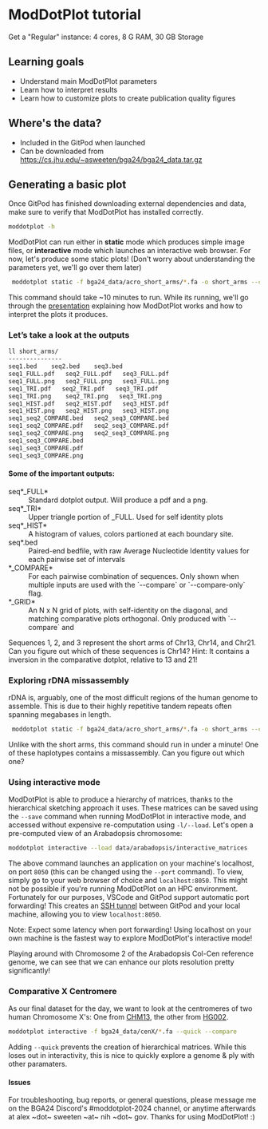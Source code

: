 # ModDotPlot tutorial

Get a "Regular" instance: 4 cores, 8 G RAM, 30 GB Storage

## Learning goals

 - Understand main ModDotPlot parameters
 - Learn how to interpret results
 - Learn how to customize plots to create publication quality figures

 ## Where's the data?

 - Included in the GitPod when launched
 - Can be downloaded from https://cs.jhu.edu/~asweeten/bga24/bga24_data.tar.gz 

## Generating a basic plot

Once GitPod has finished downloading external dependencies and data, make sure to verify that ModDotPlot has installed correctly.
```bash
moddotplot -h
```
ModDotPlot can run either in **static** mode which produces simple image files, or **interactive** mode which launches an interactive web browser. For now, let's produce some static plots! (Don't worry about understanding the parameters yet, we'll go over them later)
```bash
 moddotplot static -f bga24_data/acro_short_arms/*.fa -o short_arms --compare --grid
```

 This command should take ~10 minutes to run. While its running, we'll go through the [presentation](moddotplot.pdf) explaining how ModDotPlot works and how to interpret the plots it produces.

### Let’s take a look at the outputs
```bash
ll short_arms/
---------------
seq1.bed    seq2.bed    seq3.bed
seq1_FULL.pdf   seq2_FULL.pdf   seq3_FULL.pdf
seq1_FULL.png   seq2_FULL.png   seq3_FULL.png
seq1_TRI.pdf   seq2_TRI.pdf   seq3_TRI.pdf
seq1_TRI.png    seq2_TRI.png   seq3_TRI.png
seq1_HIST.pdf   seq2_HIST.pdf   seq3_HIST.pdf
seq1_HIST.png   seq2_HIST.png   seq3_HIST.png
seq1_seq2_COMPARE.bed   seq2_seq3_COMPARE.bed
seq1_seq2_COMPARE.pdf   seq2_seq3_COMPARE.pdf
seq1_seq2_COMPARE.png   seq2_seq3_COMPARE.png
seq1_seq3_COMPARE.bed
seq1_seq3_COMPARE.pdf
seq1_seq3_COMPARE.png
```
#### Some of the important outputs:
<dl>
<dt>seq*_FULL*</dt>
<dd>Standard dotplot output. Will produce a pdf and a png.</dd>
<dt>seq*_TRI*</dt>
<dd>Upper triangle portion of _FULL. Used for self identity plots</dd>
<dt>seq*_HIST*</dt>
<dd>A histogram of values, colors partioned at each boundary site.</dd>
<dt>seq*.bed</dt>
<dd>Paired-end bedfile, with raw Average Nucleotide Identity values for each pairwise set of intervals </dd>
<dt>*_COMPARE*</dt>
<dd>For each pairwise combination of sequences. Only shown when multiple inputs are used with the `--compare` or `--compare-only` flag.</dd>
<dt>*_GRID*</dt>
<dd>An N x N grid of plots, with self-identity on the diagonal, and matching comparative plots orthogonal. Only produced with `--compare` and </dd>
</dl>

Sequences 1, 2, and 3 represent the short arms of Chr13, Chr14, and Chr21. Can you figure out which of these sequences is Chr14? Hint: It contains a inversion in the comparative dotplot, relative to 13 and 21!

### Exploring rDNA missassembly

rDNA is, arguably, one of the most difficult regions of the human genome to assemble. This is due to their highly repetitive tandem repeats often spanning megabases in length.

```bash
 moddotplot static -f bga24_data/acro_short_arms/*.fa -o short_arms --compare --grid
```

Unlike with the short arms, this command should run in under a minute! One of these haplotypes contains a missassembly. Can you figure out which one?

### Using interactive mode

ModDotPlot is able to produce a hierarchy of matrices, thanks to the hierarchical sketching approach it uses. These matrices can be saved using the `--save` command when running ModDotPlot in interactive mode, and accessed without expensive re-computation using `-l/--load`. Let's open a pre-computed view of an Arabadopsis chromosome:
```bash
moddotplot interactive --load data/arabadopsis/interactive_matrices
```
The above command launches an application on your machine's localhost, on port `8050` (this can be changed using the `--port` command). To view, simply go to your web browser of choice and `localhost:8050`. This might not be possible if you're running ModDotPlot on an HPC environment. Fortunately for our purposes, VSCode and GitPod support automatic port forwarding! This creates an [SSH tunnel](https://en.wikipedia.org/wiki/Tunneling_protocol#Secure_Shell_tunneling) between GitPod and your local machine, allowing you to view `localhost:8050`.

Note: Expect some latency when port forwarding! Using localhost on your own machine is the fastest way to explore ModDotPlot's interactive mode!

Playing around with Chromosome 2 of the Arabadopsis Col-Cen reference genome, we can see that we can enhance our plots resolution pretty significantly!

### Comparative X Centromere

As our final dataset for the day, we want to look at the centromeres of two human Chromosome X's: One from [CHM13](https://github.com/marbl/CHM13), the other from [HG002](https://github.com/marbl/HG002). 

```bash
moddotplot interactive -f bga24_data/cenX/*.fa --quick --compare
```

Adding `--quick` prevents the creation of hierarchical matrices. While this loses out in interactivity, this is nice to quickly explore a genome & ply with other paramaters.

#### Issues

For troubleshooting, bug reports, or general questions, please message me on the BGA24 Discord's #moddotplot-2024 channel, or anytime afterwards at alex ~dot~ sweeten ~at~ nih ~dot~ gov. Thanks for using ModDotPlot! :)

